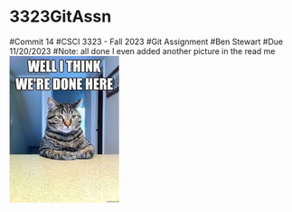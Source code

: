 # 3323GitAssn
#Commit 14
#CSCI 3323 - Fall 2023
#Git Assignment
#Ben Stewart 
#Due 11/20/2023
#Note: all done I even added another picture in the read me\
![Alt text](Untitled.jpg)
